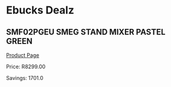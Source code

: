 
# Ebucks Dealz
## SMF02PGEU SMEG STAND MIXER PASTEL GREEN
[Product Page](https://www.ebucks.com/web/shop/productSelected.do?prodId=1169626169&catId=1196428103)

Price: R8299.00

Savings: 1701.0


	